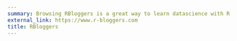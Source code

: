 ```yaml
---
summary: Browsing RBloggers is a great way to learn datascience with R. Find it at https://www.r-bloggers.com. 
external_link: https://www.r-bloggers.com
title: RBloggers
---
```


